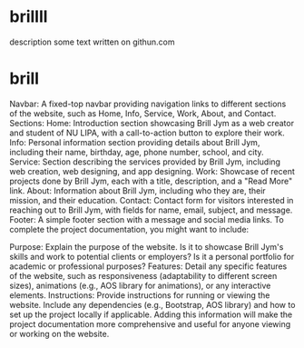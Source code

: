 # brillll
description
some text written on githun.com
 

# brill

Navbar: A fixed-top navbar providing navigation links to different sections of the website, such as Home, Info, Service, Work, About, and Contact.
Sections:
Home: Introduction section showcasing Brill Jym as a web creator and student of NU LIPA, with a call-to-action button to explore their work.
Info: Personal information section providing details about Brill Jym, including their name, birthday, age, phone number, school, and city.
Service: Section describing the services provided by Brill Jym, including web creation, web designing, and app designing.
Work: Showcase of recent projects done by Brill Jym, each with a title, description, and a "Read More" link.
About: Information about Brill Jym, including who they are, their mission, and their education.
Contact: Contact form for visitors interested in reaching out to Brill Jym, with fields for name, email, subject, and message.
Footer: A simple footer section with a message and social media links.
To complete the project documentation, you might want to include:

Purpose: Explain the purpose of the website. Is it to showcase Brill Jym's skills and work to potential clients or employers? Is it a personal portfolio for academic or professional purposes?
Features: Detail any specific features of the website, such as responsiveness (adaptability to different screen sizes), animations (e.g., AOS library for animations), or any interactive elements.
Instructions: Provide instructions for running or viewing the website. Include any dependencies (e.g., Bootstrap, AOS library) and how to set up the project locally if applicable.
Adding this information will make the project documentation more comprehensive and useful for anyone viewing or working on the website.





